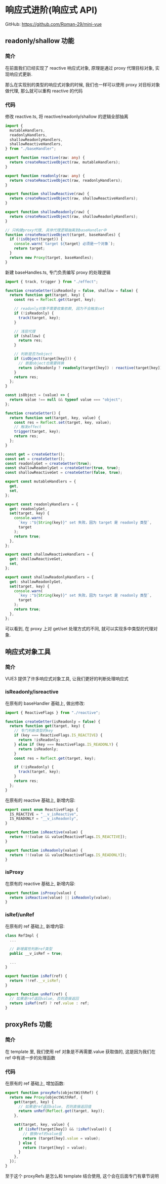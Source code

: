 # 响应式进阶(响应式 API)

GitHub: https://github.com/Roman-29/mini-vue

## readonly/shallow 功能

### 简介

在前面我们已经实现了 reactive 响应式对象, 原理是通过 proxy 代理目标对象, 实现响应式更新.

那么在实现别的类型的响应式对象的时候, 我们也一样可以使用 proxy 对目标对象做代理, 那么就可以重构 reactive 的代码

### 代码

修改 reactive.ts, 将 reactive/readonly/shallow 的逻辑全部抽离

```ts
import {
  mutableHandlers,
  readonlyHandlers,
  shallowReadonlyHandlers,
  shallowReactiveHandlers,
} from "./baseHandler";

export function reactive(raw: any) {
  return createReactiveObject(raw, mutableHandlers);
}

export function readonly(raw: any) {
  return createReactiveObject(raw, readonlyHandlers);
}

export function shallowReactive(raw) {
  return createReactiveObject(raw, shallowReactiveHandlers);
}

export function shallowReadonly(raw) {
  return createReactiveObject(raw, shallowReadonlyHandlers);
}

// 只构建proxy代理, 具体代理逻辑抽离到baseHandler中
function createReactiveObject(target, baseHandles) {
  if (!isObject(target)) {
    console.warn(`target ${target} 必须是一个对象`);
    return target;
  }
  return new Proxy(target, baseHandles);
}
```

新建 baseHandles.ts, 专门负责编写 proxy 的处理逻辑

```ts
import { track, trigger } from "./effect";

function createGetter(isReadonly = false, shallow = false) {
  return function get(target, key) {
    const res = Reflect.get(target, key);

    // readonly对象不需要收集依赖, 因为不会触发set
    if (!isReadonly) {
      track(target, key);
    }

    // 浅层代理
    if (shallow) {
      return res;
    }

    // 判断是否为object
    if (isObject(target[key])) {
      // 嵌套object也需要转换
      return isReadonly ? readonly(target[key]) : reactive(target[key]);
    }
    return res;
  };
}

const isObject = (value) => {
  return value !== null && typeof value === "object";
};

function createSetter() {
  return function set(target, key, value) {
    const res = Reflect.set(target, key, value);
    // 触发effect
    trigger(target, key);
    return res;
  };
}

const get = createGetter();
const set = createSetter();
const readonlyGet = createGetter(true);
const shallowReadonlyGet = createGetter(true, true);
const shallowReactiveGet = createGetter(false, true);

export const mutableHandlers = {
  get,
  set,
};

export const readonlyHandlers = {
  get: readonlyGet,
  set(target, key) {
    console.warn(
      `key :"${String(key)}" set 失败，因为 target 是 readonly 类型`,
      target
    );
    return true;
  },
};

export const shallowReactiveHandlers = {
  get: shallowReactiveGet,
  set,
};

export const shallowReadonlyHandlers = {
  get: shallowReadonlyGet,
  set(target, key) {
    console.warn(
      `key :"${String(key)}" set 失败，因为 target 是 readonly 类型`,
      target
    );
    return true;
  },
};
```

可以看到, 在 proxy 上对 get/set 处理方式的不同, 就可以实现多中类型的代理对象.

## 响应式对象工具

### 简介

VUE3 提供了许多响应式对象工具, 让我们更好的判断处理响应式

### isReadonly/isreactive

在原有的 baseHandler 基础上, 做出修改:

```ts
import { ReactiveFlags } from "./reactive";

function createGetter(isReadonly = false) {
  return function get(target, key) {
    // 专门判断类型的key
    if (key === ReactiveFlags.IS_REACTIVE) {
      return !isReadonly;
    } else if (key === ReactiveFlags.IS_READONLY) {
      return isReadonly;
    }
    const res = Reflect.get(target, key);

    if (!isReadonly) {
      track(target, key);
    }
    return res;
  };
}
```

在原有的 reactive 基础上, 新增内容:

```ts
export const enum ReactiveFlags {
  IS_REACTIVE = "__v_isReactive",
  IS_READONLY = "__v_isReadonly",
}

export function isReactive(value) {
  return !!(value && value[ReactiveFlags.IS_REACTIVE]);
}

export function isReadonly(value) {
  return !!(value && value[ReactiveFlags.IS_READONLY]);
}
```

### isProxy

在原有的 reactive 基础上, 新增内容:

```ts
export function isProxy(value) {
  return isReactive(value) || isReadonly(value);
}
```

### isRef/unRef

在原有的 ref 基础上, 新增内容:

```ts
class RefImpl {
  ...

  // 新增属性判断ref类型
  public __v_isRef = true;

  ...
}

export function isRef(ref) {
  return !!ref.__v_isRef;
}

export function unRef(ref) {
  // 如果是ref返回value, 否则直接返回
  return isRef(ref) ? ref.value : ref;
}
```

## proxyRefs 功能

### 简介

在 template 里, 我们使用 ref 对象是不再需要.value 获取值的, 这是因为我们在 ref 中有进一步的处理函数

### 代码

在原有的 ref 基础上, 增加函数:

```ts
export function proxyRefs(objectWithRef) {
  return new Proxy(objectWithRef, {
    get(target, key) {
      // 如果是ref返回value, 否则直接返回值
      return unRef(Reflect.get(target, key));
    },

    set(target, key, value) {
      if (isRef(target[key]) && !isRef(value)) {
        // 替换ref的value值
        return (target[key].value = value);
      } else {
        return (target[key] = value);
      }
    },
  });
}
```

至于这个 proxyRefs 是怎么和 template 结合使用, 这个会在后面专门有章节说明
